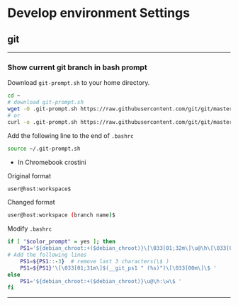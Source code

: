 # Develop environment Settings

## git

---
### Show current git branch in bash prompt

Download `git-prompt.sh` to your home directory.

```bash
cd ~
# download git-prompt.sh
wget -O .git-prompt.sh https://raw.githubusercontent.com/git/git/master/contrib/completion/git-prompt.sh
# or 
curl -o .git-prompt.sh https://raw.githubusercontent.com/git/git/master/contrib/completion/git-prompt.sh
```

Add the following line to the end of `.bashrc`

```bash .bashrc
source ~/.git-prompt.sh
```

- In Chromebook crostini

Original format

```bash
user@host:workspace$ 
```

Changed format

```bash
user@host:workspace (branch name)$ 
```

Modify `.bashrc`

```bash .bashrc
if [ "$color_prompt" = yes ]; then
    PS1='${debian_chroot:+($debian_chroot)}\[\033[01;32m\]\u@\h\[\033[00m\]:\[\033[01;34m\]\w\[\033[00m\]\$ '
# Add the following lines
    PS1=${PS1::-3}  # remove last 3 characters(\$ )
    PS1=${PS1}'\[\033[01;31m\]$(__git_ps1 " (%s)")\[\033[00m\]\$ '
else
    PS1='${debian_chroot:+($debian_chroot)}\u@\h:\w\$ '
fi
```
----
